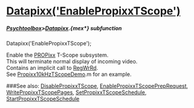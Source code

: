 # [Datapixx('EnablePropixxTScope')](Datapixx-EnablePropixxTScope) 
##### [Psychtoolbox](Psychtoolbox)>[Datapixx](Datapixx).{mex*} subfunction

Datapixx('EnablePropixxTScope');

Enable the [PROPixx](PROPixx) T-Scope subsystem.  
This will terminate normal display of incoming video.  
Contains an implicit call to [RegWrRd](RegWrRd).  
See [Propixx10kHzTScopeDemo](Propixx10kHzTScopeDemo).m for an example.  
  


###See also:
[DisablePropixxTScope](Datapixx-DisablePropixxTScope), [EnablePropixxTScopePrepRequest](Datapixx-EnablePropixxTScopePrepRequest), [WritePropixxTScopePages](Datapixx-WritePropixxTScopePages), [SetPropixxTScopeSchedule](Datapixx-SetPropixxTScopeSchedule), [StartPropixxTScopeSchedule](Datapixx-StartPropixxTScopeSchedule)
